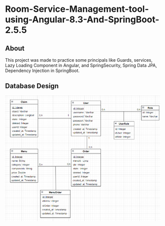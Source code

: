# Room-Service-Management-tool-using-Angular-8.3-And-SpringBoot-2.5.5

## About
This project was made to practice some principals like Guards, services, Lazy Loading Component in Angular, and SpringSecurity, Spring Data JPA, Dependency Injection in SpringBoot.

## Database Design
![](server/database.png)
